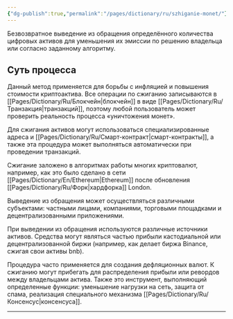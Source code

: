 ```yaml
---
{"dg-publish":true,"permalink":"/pages/dictionary/ru/szhiganie-monet/"}
---
```



Безвозвратное выведение из обращения определённого количества цифровых активов для уменьшения их эмиссии по решению владельца или согласно заданному алгоритму.

## Суть процесса

Данный метод применяется для борьбы с инфляцией и повышения стоимости криптоактива. Все операции по сжиганию записываются в [[Pages/Dictionary/Ru/Блокчейн\|блокчейн]] в виде [[Pages/Dictionary/Ru/Транзакция\|транзакций]], поэтому любой пользователь может проверить реальность процесса «уничтожения монет».

Для сжигания активов могут использоваться специализированные адреса и [[Pages/Dictionary/Ru/Смарт-контракт\|смарт-контракты]], а также эта процедура может выполняться автоматически при проведении транзакций.

Сжигание заложено в алгоритмах работы многих криптовалют, например, как это было сделано в сети [[Pages/Dictionary/En/Ethereum\|Ethereum]] после обновления [[Pages/Dictionary/Ru/Форк\|хардфорка]] London.

Выведение из обращения может осуществляться различными субъектами: частными лицами, компаниями, торговыми площадками и децентрализованными приложениями.

При выведении из обращения используются различные источники активов. Средства могут являться частью прибыли кастодиальной или децентрализованной биржи (например, как делает биржа Binance, сжигая свои активы bnb).

Процедура часто применяется для создания дефляционных валют. К сжиганию могут прибегать для распределения прибыли или ревордов между владельцами актива. Также это инструмент, выполняющий определенные функции: уменьшение нагрузки на сеть, защита от спама, реализация специального механизма [[Pages/Dictionary/Ru/Консенсус\|консенсуса]].

---
